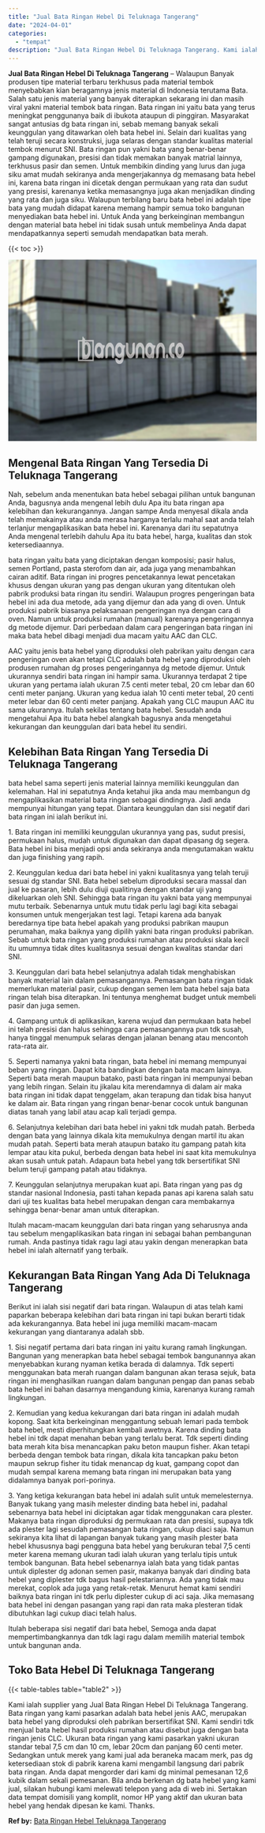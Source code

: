 ```yaml
---
title: "Jual Bata Ringan Hebel Di Teluknaga Tangerang"
date: "2024-04-01"
categories: 
  - "tempat"
description: "Jual Bata Ringan Hebel Di Teluknaga Tangerang. Kami ialah supplier yang Jual Bata Ringan Hebel Di Teluknaga Tangerang. Bata ringan yang kami pasarkan adalah..."
---
```


**Jual Bata Ringan Hebel Di Teluknaga Tangerang** – Walaupun Banyak produsen tipe material terbaru terkhusus pada material tembok menyebabkan kian beragamnya jenis material di Indonesia terutama Bata. Salah satu jenis material yang banyak diterapkan sekarang ini dan masih viral yakni material tembok bata ringan. Bata ringan ini yaitu bata yang terus meningkat penggunanya baik di ibukota ataupun di pinggiran. Masyarakat sangat antusias dg bata ringan ini, sebab memang banyak sekali keunggulan yang ditawarkan oleh bata hebel ini. Selain dari kualitas yang telah teruji secara konstruksi, juga selaras dengan standar kualitas material tembok menurut SNI. Bata ringan pun yakni bata yang benar-benar gampang digunakan, presisi dan tidak memakan banyak matrial lainnya, terkhusus pasir dan semen. Untuk membikin dinding yang lurus dan juga siku amat mudah sekiranya anda mengerjakannya dg memasang bata hebel ini, karena bata ringan ini dicetak dengan permukaan yang rata dan sudut yang presisi, karenanya ketika memasangnya juga akan menjadikan dinding yang rata dan juga siku. Walaupun terbilang baru bata hebel ini adalah tipe bata yang mudah didapat karena memang hampir semua toko bangunan menyediakan bata hebel ini. Untuk Anda yang berkeinginan membangun dengan material bata hebel ini tidak susah untuk membelinya Anda dapat mendapatkannya seperti semudah mendapatkan bata merah.

{{< toc >}}

![Jual Bata Ringan Hebel Di Teluknaga Tangerang](/images/jual-hebel-murah-37.png)

## Mengenal Bata Ringan Yang Tersedia Di Teluknaga Tangerang

Nah, sebelum anda menentukan bata hebel sebagai pilihan untuk bangunan Anda, bagusnya anda mengenal lebih dulu Apa itu bata ringan apa kelebihan dan kekurangannya. Jangan sampe Anda menyesal dikala anda telah memakainya atau anda merasa harganya terlalu mahal saat anda telah terlanjur mengaplikasikan bata hebel ini. Karenanya dari itu sepatutnya Anda mengenal terlebih dahulu Apa itu bata hebel, harga, kualitas dan stok ketersediaannya.

bata ringan yaitu bata yang diciptakan dengan komposisi; pasir halus, semen Portland, pasta sterofom dan air, ada juga yang menambahkan cairan aditif. Bata ringan ini progres pencetakannya lewat pencetakan khusus dengan ukuran yang pas dengan ukuran yang ditentukan oleh pabrik produksi bata ringan itu sendiri. Walaupun progres pengeringan bata hebel ini ada dua metode, ada yang dijemur dan ada yang di oven. Untuk produksi pabrik biasanya pelaksanaan pengeringan nya dengan cara di oven. Namun untuk produksi rumahan (manual) karenanya pengeringannya dg metode dijemur. Dari perbedaan dalam cara pengeringan bata ringan ini maka bata hebel dibagi menjadi dua macam yaitu AAC dan CLC.

AAC yaitu jenis bata hebel yang diproduksi oleh pabrikan yaitu dengan cara pengeringan oven akan tetapi CLC adalah bata hebel yang diproduksi oleh produsen rumahan dg proses pengeringannya dg metode dijemur. Untuk ukurannya sendiri bata ringan ini hampir sama. Ukurannya terdapat 2 tipe ukuran yang pertama ialah ukuran 7.5 centi meter tebal, 20 cm lebar dan 60 centi meter panjang. Ukuran yang kedua ialah 10 centi meter tebal, 20 centi meter lebar dan 60 centi meter panjang. Apakah yang CLC maupun AAC itu sama ukurannya. Itulah sekilas tentang bata hebel. Sesudah anda mengetahui Apa itu bata hebel alangkah bagusnya anda mengetahui kekurangan dan keunggulan dari bata hebel itu sendiri.

## Kelebihan Bata Ringan Yang Tersedia Di Teluknaga Tangerang

bata hebel sama seperti jenis material lainnya memiliki keunggulan dan kelemahan. Hal ini sepatutnya Anda ketahui jika anda mau membangun dg mengaplikasikan material bata ringan sebagai dindingnya. Jadi anda mempunyai hitungan yang tepat. Diantara keunggulan dan sisi negatif dari bata ringan ini ialah berikut ini.

1\. Bata ringan ini memiliki keunggulan ukurannya yang pas, sudut presisi, permukaan halus, mudah untuk digunakan dan dapat dipasang dg segera. Bata hebel ini bisa menjadi opsi anda sekiranya anda mengutamakan waktu dan juga finishing yang rapih.

2\. Keunggulan kedua dari bata hebel ini yakni kualitasnya yang telah teruji sesuai dg standar SNI. Bata hebel sebelum diproduksi secara massal dan jual ke pasaran, lebih dulu diuji qualitinya dengan standar uji yang dikeluarkan oleh SNI. Sehingga bata ringan itu yakni bata yang mempunyai mutu terbaik. Sebenarnya untuk mutu tidak perlu lagi bagi kita sebagai konsumen untuk mengerjakan test lagi. Tetapi karena ada banyak beredarnya tipe bata hebel apakah yang produksi pabrikan maupun perumahan, maka baiknya yang dipilih yakni bata ringan produksi pabrikan. Sebab untuk bata ringan yang produksi rumahan atau produksi skala kecil itu umumnya tidak dites kualitasnya sesuai dengan kwalitas standar dari SNI.

3\. Keunggulan dari bata hebel selanjutnya adalah tidak menghabiskan banyak material lain dalam pemasangannya. Pemasangan bata ringan tidak memerlukan material pasir, cukup dengan semen lem bata hebel saja bata ringan telah bisa diterapkan. Ini tentunya menghemat budget untuk membeli pasir dan juga semen.

4\. Gampang untuk di aplikasikan, karena wujud dan permukaan bata hebel ini telah presisi dan halus sehingga cara pemasangannya pun tdk susah, hanya tinggal menumpuk selaras dengan jalanan benang atau mencontoh rata-rata air.

5\. Seperti namanya yakni bata ringan, bata hebel ini memang mempunyai beban yang ringan. Dapat kita bandingkan dengan bata macam lainnya. Seperti bata merah maupun batako, pasti bata ringan ini mempunyai beban yang lebih ringan. Selain itu jikalau kita merendamnya di dalam air maka bata ringan ini tidak dapat tenggelam, akan terapung dan tidak bisa hanyut ke dalam air. Bata ringan yang ringan benar-benar cocok untuk bangunan diatas tanah yang labil atau acap kali terjadi gempa.

6\. Selanjutnya kelebihan dari bata hebel ini yakni tdk mudah patah. Berbeda dengan bata yang lainnya dikala kita memukulnya dengan martil itu akan mudah patah. Seperti bata merah ataupun batako itu gampang patah kita lempar atau kita pukul, berbeda dengan bata hebel ini saat kita memukulnya akan susah untuk patah. Adapaun bata hebel yang tdk bersertifikat SNI belum teruji gampang patah atau tidaknya.

7\. Keunggulan selanjutnya merupakan kuat api. Bata ringan yang pas dg standar nasional Indonesia, pasti tahan kepada panas api karena salah satu dari uji tes kualitas bata hebel merupakan dengan cara membakarnya sehingga benar-benar aman untuk diterapkan.

Itulah macam-macam keunggulan dari bata ringan yang seharusnya anda tau sebelum mengaplikasikan bata ringan ini sebagai bahan pembangunan rumah. Anda pastinya tidak ragu lagi atau yakin dengan menerapkan bata hebel ini ialah alternatif yang terbaik.

## Kekurangan Bata Ringan Yang Ada Di Teluknaga Tangerang

Berikut ini ialah sisi negatif dari bata ringan. Walaupun di atas telah kami paparkan beberapa kelebihan dari bata ringan ini tapi bukan berarti tidak ada kekurangannya. Bata hebel ini juga memiliki macam-macam kekurangan yang diantaranya adalah sbb.

1\. Sisi negatif pertama dari bata ringan ini yaitu kurang ramah lingkungan. Bangunan yang menerapkan bata hebel sebagai tembok bangunannya akan menyebabkan kurang nyaman ketika berada di dalamnya. Tdk seperti menggunakan bata merah ruangan dalam bangunan akan terasa sejuk, bata ringan ini menghasilkan ruangan dalam bangunan pengap dan panas sebab bata hebel ini bahan dasarnya mengandung kimia, karenanya kurang ramah lingkungan.

2\. Kemudian yang kedua kekurangan dari bata ringan ini adalah mudah kopong. Saat kita berkeinginan menggantung sebuah lemari pada tembok bata hebel, mesti diperhitungkan kembali awetnya. Karena dinding bata hebel ini tdk dapat menahan beban yang terlalu berat. Tdk seperti dinding bata merah kita bisa menancapkan paku beton maupun fisher. Akan tetapi berbeda dengan tembok bata ringan, dikala kita tancapkan paku beton maupun sekrup fisher itu tidak menancap dg kuat, gampang copot dan mudah sempal karena memang bata ringan ini merupakan bata yang didalamnya banyak pori-porinya.

3\. Yang ketiga kekurangan bata hebel ini adalah sulit untuk memelesternya. Banyak tukang yang masih melester dinding bata hebel ini, padahal sebenarnya bata hebel ini diciptakan agar tidak menggunakan cara plester. Makanya bata ringan diproduksi dg permukaan rata dan presisi, supaya tdk ada plester lagi sesudah pemasangan bata ringan, cukup diaci saja. Namun sekiranya kita lihat di lapangan banyak tukang yang masih plester bata hebel khususnya bagi pengguna bata hebel yang berukuran tebal 7,5 centi meter karena memang ukuran tadi ialah ukuran yang terlalu tipis untuk tembok bangunan. Bata hebel sebenarnya ialah bata yang tidak pantas untuk diplester dg adonan semen pasir, makanya banyak dari dinding bata hebel yang diplester tdk bagus hasil pelestariannya. Ada yang tidak mau merekat, coplok ada juga yang retak-retak. Menurut hemat kami sendiri baiknya bata ringan ini tdk perlu diplester cukup di aci saja. Jika memasang bata hebel ini dengan pasangan yang rapi dan rata maka plesteran tidak dibutuhkan lagi cukup diaci telah halus.

Itulah beberapa sisi negatif dari bata hebel, Semoga anda dapat mempertimbangkannya dan tdk lagi ragu dalam memilih material tembok untuk bangunan anda.

## Toko Bata Hebel Di Teluknaga Tangerang

{{< table-tables table="table2" >}}

Kami ialah supplier yang Jual Bata Ringan Hebel Di Teluknaga Tangerang. Bata ringan yang kami pasarkan adalah bata hebel jenis AAC, merupakan bata hebel yang diproduksi oleh pabrikan bersertifikat SNI. Kami sendiri tdk menjual bata hebel hasil produksi rumahan atau disebut juga dengan bata ringan jenis CLC. Ukuran bata ringan yang kami pasarkan yakni ukuran standar tebal 7,5 cm dan 10 cm, lebar 20cm dan panjang 60 centi meter. Sedangkan untuk merek yang kami jual ada beraneka macam merk, pas dg ketersediaan stok di pabrik karena kami mengambil langsung dari pabrik bata ringan. Anda dapat mengorder dari kami dg minimal pemesanan 12,6 kubik dalam sekali pemesanan. Bila anda berkenan dg bata hebel yang kami jual, silakan hubungi kami melewati telepon yang ada di web ini. Sertakan data tempat domisili yang komplit, nomor HP yang aktif dan ukuran bata hebel yang hendak dipesan ke kami. Thanks.

**Ref by:** [Bata Ringan Hebel Teluknaga Tangerang](https://id.wikipedia.org/wiki/Bata)

